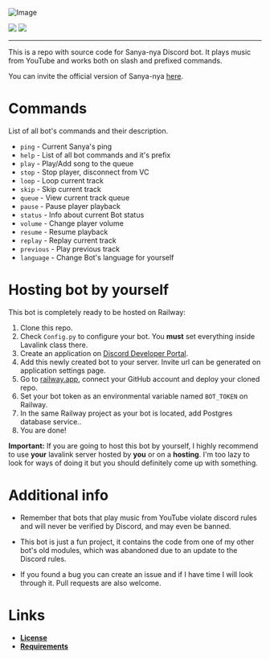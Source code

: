 ![Image](https://media.discordapp.net/attachments/1029785771839864852/1029785831180877864/banner.gif) 

![](https://img.shields.io/badge/bot_version-v1.1.0-%23ebd8c3?style=for-the-badge&logo=python&logoColor=white)  ![](https://img.shields.io/badge/bot_language-russian_/_english-%23c5d9d7?style=for-the-badge)
****

This is a repo with source code for Sanya-nya Discord bot. It plays music from YouTube and works both on slash and prefixed commands.

You can invite the official version of Sanya-nya [here](https://discord.com/api/oauth2/authorize?client_id=1028248893600841748&permissions=2184563712&scope=bot%20applications.commands).

# Commands
List of all bot's commands and their description.

- `ping` - Current Sanya's ping
- `help` - List of all bot commands and it's prefix
- `play` - Play/Add song to the queue
- `stop` - Stop player, disconnect from VC
- `loop` - Loop current track
- `skip` - Skip current track
- `queue` - View current track queue
- `pause` - Pause player playback
- `status` - Info about current Bot status
- `volume` - Change player volume
- `resume` - Resume playback
- `replay` - Replay current track
- `previous` - Play previous track
- `language` - Change Bot's language for yourself

# Hosting bot by yourself
This bot is completely ready to be hosted on Railway: 
1. Clone this repo.
2. Check `Config.py` to configure your bot. You **must** set everything inside Lavalink class there.
3. Create an application on [Discord Developer Portal](https://discord.com/developers/applications).
4. Add this newly created bot to your server. Invite url can be generated on application settings page.
5. Go to [railway.app](https://railway.app), connect your GitHub account and deploy your cloned repo.
6. Set your bot token as an environmental variable named `BOT_TOKEN` on Railway.
7. In the same Railway project as your bot is located, add Postgres database service..
8. You are done!

**Important:** If you are going to host this bot by yourself, I highly recommend to use **your** lavalink server hosted by **you** or on a **hosting**. I'm too lazy to look for ways of doing it but you should definitely come up with something.

# Additional info
- Remember that bots that play music from YouTube violate discord rules and will never be verified by Discord, and may even be banned.

- This bot is just a fun project, it contains the code from one of my other bot's old modules, which was abandoned due to an update to the Discord rules.

- If you found a bug you can create an issue and if I have time I will look through it. Pull requests are also welcome.

# Links
- **[License](https://github.com/RealSosiso4ka/Sanya-Nya/blob/master/LICENSE)** 
- **[Requirements](https://github.com/RealSosiso4ka/Sanya-Nya/blob/master/requirements.txt)**

